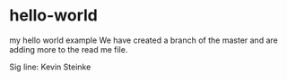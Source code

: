 # hello-world
my hello world example
We have created a branch of the master and are adding more to the read
me file.

Sig line: Kevin Steinke
